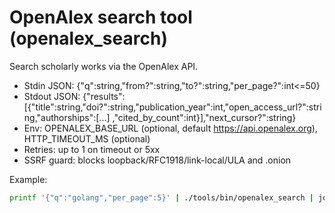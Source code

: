 # OpenAlex search tool (openalex_search)

Search scholarly works via the OpenAlex API.

- Stdin JSON: {"q":string,"from?":string,"to?":string,"per_page?":int<=50}
- Stdout JSON: {"results":[{"title":string,"doi?":string,"publication_year":int,"open_access_url?":string,"authorships":[...] ,"cited_by_count":int}],"next_cursor?":string}
- Env: OPENALEX_BASE_URL (optional, default https://api.openalex.org), HTTP_TIMEOUT_MS (optional)
- Retries: up to 1 on timeout or 5xx
- SSRF guard: blocks loopback/RFC1918/link-local/ULA and .onion

Example:

```bash
printf '{"q":"golang","per_page":5}' | ./tools/bin/openalex_search | jq
```
